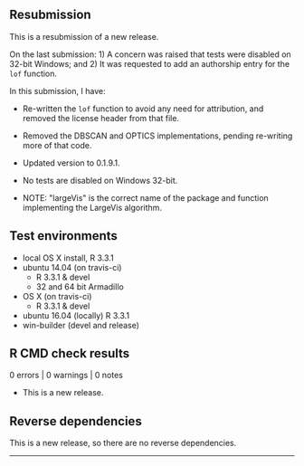 ## Resubmission
 
This is a resubmission of a new release. 

On the last submission: 1) A concern was raised that tests were disabled on 32-bit Windows; and 2) It was requested to add an authorship entry for the `lof` function.

In this submission, I have:
* Re-written the `lof` function to avoid any need for attribution, and removed the license header from that file.  
* Removed the DBSCAN and OPTICS implementations, pending re-writing more of that code. 
* Updated version to 0.1.9.1.
* No tests are disabled on Windows 32-bit.  

* NOTE:  "largeVis" is the correct name of the package and function implementing the LargeVis algorithm.

## Test environments
* local OS X install, R 3.3.1
* ubuntu 14.04 (on travis-ci)
	- R 3.3.1 & devel
	- 32 and 64 bit Armadillo
* OS X (on travis-ci)
	- R 3.3.1 & devel
* ubuntu 16.04 (locally) R 3.3.1
* win-builder (devel and release)

## R CMD check results

0 errors | 0 warnings | 0 notes

* This is a new release.

## Reverse dependencies

This is a new release, so there are no reverse dependencies.

---
  
